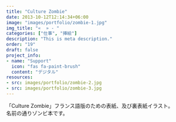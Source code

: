 ```yaml
---
title: "Culture Zombie"
date: 2013-10-12T12:14:34+06:00
image: "images/portfolio/zombie-1.jpg"
img_title: "«  » - "
categories: ["仕事", "挿絵"]
description: "This is meta description."
order: "19"
draft: false
project_info:
- name: "Support"
  icon: "fas fa-paint-brush"
  content: "デジタル"
resources:
- src: images/portfolio/zombie-2.jpg
- src: images/portfolio/zombie-3.jpg
---
```

「Culture Zombie」フランス語版のための表紙、及び裏表紙イラスト。  
名前の通りゾンビ本です。
